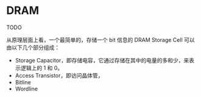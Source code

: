 # DRAM

TODO

从原理层面上看，一个最简单的，存储一个 bit 信息的 DRAM Storage Cell 可以由以下几个部分组成：

* Storage Capacitor，即存储电容，它通过存储在其中的电量的多和少，来表示逻辑上的 1 和 0。
* Access Transistor，即访问晶体管，
* Bitline
* Wordline
